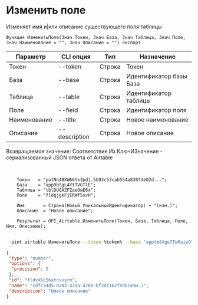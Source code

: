 ﻿---
sidebar_position: 2
---

# Изменить поле
 Изменяет имя и|или описание существующего поля таблицы



`Функция ИзменитьПоле(Знач Токен, Знач База, Знач Таблица, Знач Поле, Знач Наименование = "", Знач Описание = "") Экспорт`

  | Параметр | CLI опция | Тип | Назначение |
  |-|-|-|-|
  | Токен | --token | Строка | Токен |
  | База | --base | Строка | Идентификатор базы База |
  | Таблица | --table | Строка | Идентификатор таблицы |
  | Поле | --field | Строка | Идентификатор поля |
  | Наименование | --title | Строка | Новое наименование |
  | Описание | --description | Строка | Новое описание |

  
  Возвращаемое значение:   Соответствие Из КлючИЗначение - сериализованный JSON ответа от Airtable

<br/>




```bsl title="Пример кода"
    Токен   = "patNn4BXW66Yx3pdj.5b93c53cab554a8387de02d...";
    База    = "app9bSgL4YtTVGTlE";
    Таблица = "tblDUGAZFZaeOwE6x";
    Поле    = "fldqjgkFjERWf5svH";

    Имя       = Строка(Новый УникальныйИдентификатор) + "(изм.)";
    Описание  = "Новое описание";

    Результат = OPI_Airtable.ИзменитьПоле(Токен, База, Таблица, Поле, Имя, Описание);
```



```sh title="Пример команды CLI"
    
  oint airtable ИзменитьПоле --token %token% --base "apptm8Xqo7TwMaipQ" --table "tbl9G4jVoTJpxYwSY" --field "fld3IbFtHZtBHQwsk" --title %title% --description "Новое описание"

```

```json title="Результат"
{
 "type": "number",
 "options": {
  "precision": 0
 },
 "id": "fldvX6c56atcvvyrm",
 "name": "cdf734d5-0283-43aa-a788-bf3d1162fed6(изм.)",
 "description": "Новое описание"
}
```
